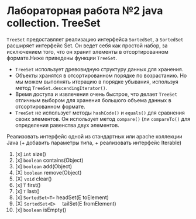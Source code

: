 # Лабораторная работа №2 java collection. TreeSet




`TreeSet` предоставляет реализацию интерфейса `SortedSet`, а `SortedSet` расширяет интерфейс Set. Он ведет себя как простой набор, за исключением того, что он хранит элементы в отсортированном формате.Ниже приведены функции `TreeSet`.
* `TreeSet` использует древовидную структуру данных для хранения.
* Объекты хранятся в отсортированном порядке по возрастанию. Но мы можем выполнять итерацию в порядке убывания, используя метод `TreeSet.descendingIterator()`.
* Время доступа и извлечения очень быстрое, что делает `TreeSet` отличным выбором для хранения большого объема данных в отсортированном формате.
* `TreeSet` не использует методы `hashCode()` и `equals()` для сравнения своих элементов. Он использует метод `compare()` (ли `compareTo()` для определения равенства двух элементов.


Реализовать интерфейс одной из стандартных или apache коллекции Java (+ добавить параметры типа, + реализовать интерфейс Iterable<T>)
1. [x] `int` size()
2. [x] `boolean` contains(Object<T>)
3. [x] `boolean`   add(Object<T>)
4. [X] `boolean` remove(Object<T>)
5. [X] `void` clear()
6. [x] `T` first()
7. [x] `T` last()
7. [x] `SortedSet<T>` headSet(E toElement)
8. [X] `SortedSet<E>  `  tailSet(E fromElement)
8. [x]  `boolean` isEmpty()
